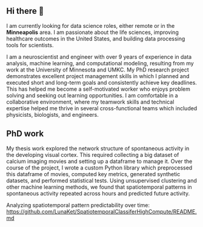 ## Hi there 👋

I am currently looking for data science roles, either remote or in the **Minneapolis** area. I am passionate about the life sciences, improving healthcare outcomes in the United States, and building data processing tools for scientists.

I am a neuroscientist and engineer with over 9 years of experience in data analysis, machine learning, and computational modeling, resulting from my work at the University of Minnesota and UMKC. My PhD research project demonstrates excellent project management skills in which I planned and executed short and long-term goals and consistently achieve key deadlines. This has helped me become a self-motivated worker who enjoys problem solving and seeking out learning opportunities. I am comfortable in a collaborative environment, where my teamwork skills and technical expertise helped me thrive in several cross-functional teams which included physicists, biologists, and engineers. 

## PhD work
My thesis work explored the network structure of spontaneous activity in the developing visual cortex. This required collecting a big dataset of calcium imaging movies and setting up a dataframe to manage it. Over the course of the project, I wrote a custom Python library which preprocessed this dataframe of movies, computed key metrics, generated synthetic datasets, and performed statistical tests. Using unsupervised clustering and other machine learning methods, we found that spatiotemporal patterns in spontaneous activity repeated across hours and predicted future activity.

Analyzing spatiotemporal pattern predictability over time:  
https://github.com/LunaKet/SpatiotemporalClassiferHighCompute/README.md

<!--
**LunaKet/LunaKet** is a ✨ _special_ ✨ repository because its `README.md` (this file) appears on your GitHub profile.

Here are some ideas to get you started:

- 🔭 I’m currently working on ...
- 🌱 I’m currently learning ...
- 👯 I’m looking to collaborate on ...
- 🤔 I’m looking for help with ...
- 💬 Ask me about ...
- 📫 How to reach me: ...
- 😄 Pronouns: ...
- ⚡ Fun fact: ...
-->
